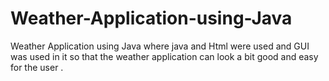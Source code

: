 # Weather-Application-using-Java
Weather Application using Java where java and Html were used and GUI was used in it so that the weather application can look a bit good and easy for the user .
